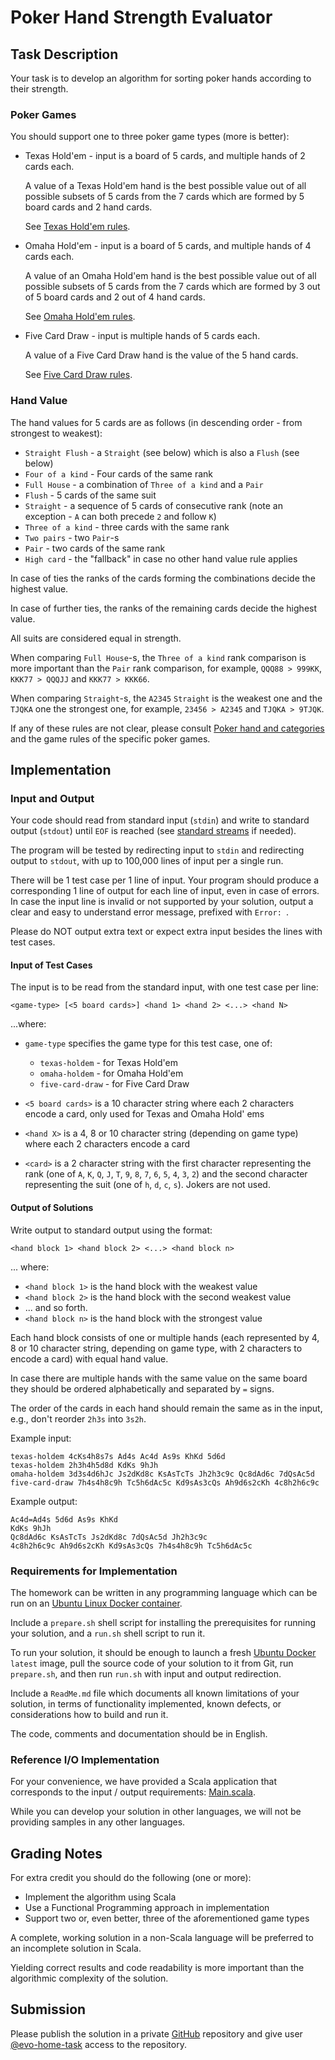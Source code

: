 # Poker Hand Strength Evaluator

## Task Description

Your task is to develop an algorithm for sorting poker hands according to their strength.

### Poker Games

You should support one to three poker game types (more is better):
* Texas Hold'em - input is a board of 5 cards, and multiple hands of 2 cards each.

  A value of a Texas Hold'em hand is the best possible value out of all possible subsets of 
  5 cards from the 7 cards which are formed by 5 board cards and 2 hand cards.
  
  See [Texas Hold'em rules](https://en.wikipedia.org/wiki/Texas_hold_%27em).

* Omaha Hold'em - input is a board of 5 cards, and multiple hands of 4 cards each.

  A value of an Omaha Hold'em hand is the best possible value out of all possible subsets of 
  5 cards from the 7 cards which are formed by 3 out of 5 board cards and 2 out of 4 hand cards. 
  
  See [Omaha Hold'em rules](https://en.wikipedia.org/wiki/Omaha_hold_%27em).

* Five Card Draw - input is multiple hands of 5 cards each.

  A value of a Five Card Draw hand is the value of the 5 hand cards.
  
  See [Five Card Draw rules](https://en.wikipedia.org/wiki/Five-card_draw).

### Hand Value

The hand values for 5 cards are as follows (in descending order - from strongest to weakest):

* `Straight Flush` - a `Straight` (see below) which is also a `Flush` (see below)
* `Four of a kind` - Four cards of the same rank
* `Full House` - a combination of `Three of a kind` and a `Pair`
* `Flush` - 5 cards of the same suit
* `Straight` - a sequence of 5 cards of consecutive rank (note an exception - `A` can both precede `2` and follow `K`)
* `Three of a kind` - three cards with the same rank
* `Two pairs` - two `Pair`-s
* `Pair` - two cards of the same rank
* `High card` - the "fallback" in case no other hand value rule applies

In case of ties the ranks of the cards forming the combinations decide the highest value.
 
In case of further ties, the ranks of the remaining cards decide the highest value. 

All suits are considered equal in strength.

When comparing `Full House`-s, the `Three of a kind` rank comparison is more important than the `Pair` rank 
comparison, for example, `QQQ88 > 999KK`, `KKK77 > QQQJJ` and `KKK77 > KKK66`.

When comparing `Straight`-s, the `A2345` `Straight` is the weakest one and the `TJQKA` one the strongest one,
for example, `23456 > A2345` and `TJQKA > 9TJQK`.

If any of these rules are not clear, please consult [Poker hand and categories](https://en.wikipedia.org/wiki/List_of_poker_hands#Hand-ranking_categories) and
the game rules of the specific poker games.

## Implementation

### Input and Output

Your code should read from standard input (`stdin`) and write to standard output (`stdout`) until `EOF` is 
reached (see [standard streams](https://en.wikipedia.org/wiki/Standard_streams) if needed).

The program will be tested by redirecting input to `stdin` and redirecting output to `stdout`, with up to 
100,000 lines of input per a single run.

There will be 1 test case per 1 line of input. Your program should produce a corresponding 1 line of output
for each line of input, even in case of errors. In case the input line is invalid or not supported by 
your solution, output a clear and easy to understand error message, prefixed with `Error: `.

Please do NOT output extra text or expect extra input besides the lines with test cases.

#### Input of Test Cases

The input is to be read from the standard input, with one test case per line:

```
<game-type> [<5 board cards>] <hand 1> <hand 2> <...> <hand N>
```

...where: 

* `game-type` specifies the game type for this test case, one of:
  * `texas-holdem` - for Texas Hold'em
  * `omaha-holdem` - for Omaha Hold'em
  * `five-card-draw` - for Five Card Draw

* `<5 board cards>` is a 10 character string where each 2 characters encode a card, only used for Texas and 
Omaha Hold' ems
 
* `<hand X>` is a 4, 8 or 10 character string (depending on game type) where each 2 characters encode a card
* `<card>` is a 2 character string with the first character representing the rank 
(one of `A`, `K`, `Q`, `J`, `T`, `9`, `8`, `7`, `6`, `5`, `4`, `3`, `2`) and the second character representing 
the suit (one of `h`, `d`, `c`, `s`). Jokers are not used. 

#### Output of Solutions

Write output to standard output using the format:

```
<hand block 1> <hand block 2> <...> <hand block n>
```
... where:

* `<hand block 1>` is the hand block with the weakest value
* `<hand block 2>` is the hand block with the second weakest value
* ... and so forth.
* `<hand block n>` is the hand block with the strongest value

Each hand block consists of one or multiple hands (each represented by 4, 8 or 10 character string, depending 
on game type, with 2 characters to encode a card) with equal hand value.

In case there are multiple hands with the same value on the same board they should be ordered alphabetically 
and separated by `=` signs.

The order of the cards in each hand should remain the same as in the input, e.g., don't reorder `2h3s` into 
`3s2h`.

Example input:
```
texas-holdem 4cKs4h8s7s Ad4s Ac4d As9s KhKd 5d6d
texas-holdem 2h3h4h5d8d KdKs 9hJh
omaha-holdem 3d3s4d6hJc Js2dKd8c KsAsTcTs Jh2h3c9c Qc8dAd6c 7dQsAc5d
five-card-draw 7h4s4h8c9h Tc5h6dAc5c Kd9sAs3cQs Ah9d6s2cKh 4c8h2h6c9c
```
 
Example output:
```
Ac4d=Ad4s 5d6d As9s KhKd
KdKs 9hJh
Qc8dAd6c KsAsTcTs Js2dKd8c 7dQsAc5d Jh2h3c9c
4c8h2h6c9c Ah9d6s2cKh Kd9sAs3cQs 7h4s4h8c9h Tc5h6dAc5c
```

### Requirements for Implementation

The homework can be written in any programming language which can be run on an
[Ubuntu Linux Docker container](https://hub.docker.com/_/ubuntu).

Include a `prepare.sh` shell script for installing the prerequisites for running your solution, and a `run.sh`
shell script to run it.

To run your solution, it should be enough to launch a fresh [Ubuntu Docker](https://hub.docker.com/_/ubuntu) 
`latest` image, pull the source code of your solution to it from Git, run `prepare.sh`, and then run `run.sh` 
with input and output redirection.

Include a `ReadMe.md` file which documents all known limitations of your solution, in terms of functionality
implemented, known defects, or considerations how to build and run it.  

The code, comments and documentation should be in English.

### Reference I/O Implementation

For your convenience, we have provided a Scala application that corresponds to the input / output requirements:
[Main.scala](src/main/scala/com/evolutiongaming/bootcamp/assignment/poker/Main.scala).

While you can develop your solution in other languages, we will not be providing samples in any other 
languages.

## Grading Notes

For extra credit you should do the following (one or more):
* Implement the algorithm using Scala
* Use a Functional Programming approach in implementation
* Support two or, even better, three of the aforementioned game types

A complete, working solution in a non-Scala language will be preferred to an incomplete solution in Scala.

Yielding correct results and code readability is more important than the algorithmic complexity of the 
solution.

## Submission

Please publish the solution in a private [GitHub](https://github.com/) repository and give user 
[@evo-home-task](https://github.com/evo-home-task) access to the repository. 
